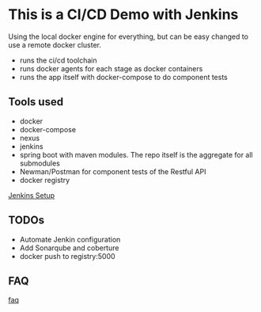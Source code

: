 # This is a CI/CD Demo with Jenkins

Using the local docker engine for everything, but can be easy changed to use a remote docker cluster.

- runs the ci/cd toolchain
- runs docker agents for each stage as docker containers
- runs the app itself with docker-compose to do component tests

## Tools used

- docker
- docker-compose
- nexus
- jenkins
- spring boot with maven modules. The repo itself is the aggregate for all submodules
- Newman/Postman for component tests of the Restful API
- docker registry

[Jenkins Setup](docs/jenkins.md)

## TODOs

- Automate Jenkin configuration
- Add Sonarqube and coberture
- docker push to registry:5000

## FAQ

[faq](docs/faq.md)
